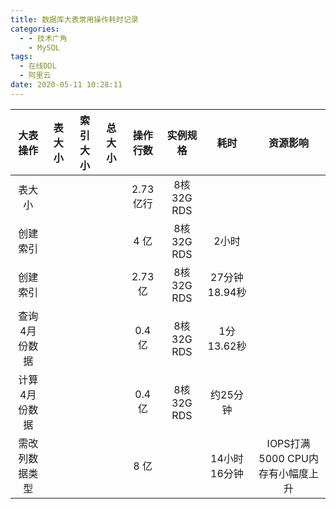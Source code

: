 ```yaml
---
title: 数据库大表常用操作耗时记录
categories:
  - - 技术广角
    - MySQL
tags:
  - 在线DDL
  - 阿里云
date: 2020-05-11 10:28:11
---
```



|    大表操作    | 表大小 | 索引大小 | 总大小 | 操作行数  |  实例规格  |     耗时      |             资源影响             |
| :------------: | :----: | :------: | :----: | :-------: | :--------: | :-----------: | :------------------------------: |
|     表大小     |        |          |        | 2.73 亿行 | 8核32G RDS |               |                                  |
|    创建索引    |        |          |        |   4 亿    | 8核32G RDS |     2小时     |                                  |
|    创建索引    |        |          |        |  2.73 亿  | 8核32G RDS | 27分钟18.94秒 |                                  |
| 查询4月份数据  |        |          |        |  0.4 亿   | 8核32G RDS |  1分13.62秒   |                                  |
| 计算4月份数据  |        |          |        |  0.4 亿   | 8核32G RDS |   约25分钟    |                                  |
| 需改列数据类型 |        |          |        |   8 亿    |            | 14小时16分钟  | IOPS打满5000 CPU内存有小幅度上升 |

 
